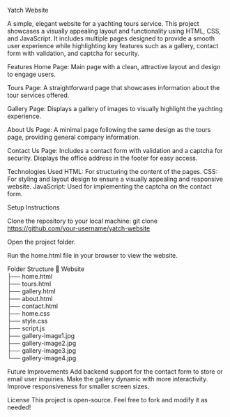 Yatch Website

A simple, elegant website for a yachting tours service. This project showcases a visually appealing layout and functionality using HTML, CSS, and JavaScript. It includes multiple pages designed to provide a smooth user experience while highlighting key features such as a gallery, contact form with validation, and captcha for security.

Features
Home Page:
Main page with a clean, attractive layout and design to engage users.

Tours Page:
A straightforward page that showcases information about the tour services offered.

Gallery Page:
Displays a gallery of images to visually highlight the yachting experience.

About Us Page:
A minimal page following the same design as the tours page, providing general company information.

Contact Us Page:
Includes a contact form with validation and a captcha for security.
Displays the office address in the footer for easy access.

Technologies Used
HTML: For structuring the content of the pages.
CSS: For styling and layout design to ensure a visually appealing and responsive website.
JavaScript: Used for implementing the captcha on the contact form.

Setup Instructions

Clone the repository to your local machine:
git clone https://github.com/your-username/yatch-website

Open the project folder.

Run the home.html file in your browser to view the website.

Folder Structure
📂 Website  
├── home.html  
├── tours.html  
├── gallery.html  
├── about.html  
├── contact.html  
├── home.css  
├── style.css  
├── script.js  
├── gallery-image1.jpg  
├── gallery-image2.jpg  
├── gallery-image3.jpg  
└── gallery-image4.jpg  

Future Improvements
Add backend support for the contact form to store or email user inquiries.
Make the gallery dynamic with more interactivity.
Improve responsiveness for smaller screen sizes.

License
This project is open-source. Feel free to fork and modify it as needed!
